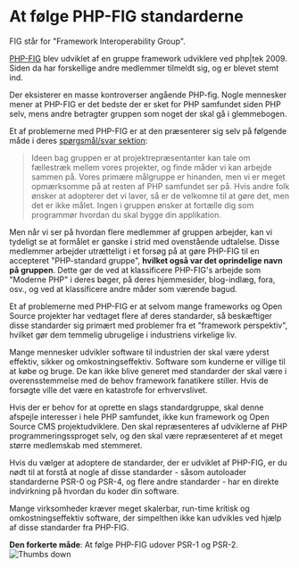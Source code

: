 # At følge PHP-FIG standarderne #

FIG står for "Framework Interoperability Group".

[PHP-FIG](http://www.php-fig.org/) blev udviklet af en gruppe framework udviklere ved php|tek 2009. Siden da har forskellige andre medlemmer tilmeldt sig, og er blevet stemt ind.

Der eksisterer en masse kontroverser angående PHP-fig. Nogle mennesker mener at PHP-FIG er det bedste der er sket for PHP samfundet siden PHP selv, mens andre betragter gruppen som noget der skal gå i glemmebogen.

Et af problemerne med PHP-FIG er at den præsenterer sig selv på følgende måde i deres [spørgsmål/svar sektion](http://www.php-fig.org/faqs/):

> Ideen bag gruppen er at projektrepræsentanter kan tale om fællestræk mellem vores projekter, og finde måder vi kan arbejde sammen på. Vores primære målgruppe er hinanden, men vi er meget opmærksomme på at resten af PHP samfundet ser på. Hvis andre folk ønsker at adopterer det vi laver, så er de velkomne til at gøre det, men det er ikke målet. Ingen i gruppen ønsker at fortælle dig som programmør hvordan du skal bygge din applikation.

Men når vi ser på hvordan flere medlemmer af gruppen arbejder, kan vi tydeligt se at formålet er ganske i strid med ovenstående udtalelse. Disse medlemmer arbejder utrætteligt i et forsøg på at gøre PHP-FIG til en accepteret "PHP-standard gruppe", **hvilket også var det oprindelige navn på gruppen**. Dette gør de ved at klassificere PHP-FIG's arbejde som "Moderne PHP" i deres bøger, på deres hjemmesider, blog-indlæg, fora, osv., og ved at klassificere andre måder som værende bagud.

Et af problemerne med PHP-FIG er at selvom mange frameworks og Open Source projekter har vedtaget flere af deres standarder, så beskæftiger disse standarder sig primært med problemer fra et "framework perspektiv", hvilket gør dem temmelig ubrugelige i industriens virkelige liv.

Mange mennesker udvikler software til industrien der skal være yderst effektiv, sikker og omkostningseffektiv. Software som kunderne er villige til at købe og bruge. De kan ikke blive generet med standarder der skal være i overensstemmelse med de behov framework fanatikere stiller. Hvis de forsøgte ville det være en katastrofe for erhvervslivet.

Hvis der er behov for at oprette en slags standardgruppe, skal denne afspejle interesser i hele PHP samfundet, ikke kun framework og Open Source CMS projektudviklere. Den skal repræsenteres af udviklerne af PHP programmeringssproget selv, og den skal være repræsenteret af et meget større medlemskab med stemmeret.

Hvis du vælger at adoptere de standarder, der er udviklet af PHP-FIG, er du nødt til at forstå at nogle af disse standarder - såsom autoloader standarderne PSR-0 og PSR-4, og flere andre standarder - har en direkte indvirkning på hvordan du koder din software.

Mange virksomheder kræver meget skalerbar, run-time kritisk og omkostningseffektiv software, der simpelthen ikke kan udvikles ved hjælp af disse standarder fra PHP-FIG.

**Den forkerte måde**: At følge PHP-FIG udover PSR-1 og PSR-2. ![Thumbs down](/img/thumbs-down.png)
